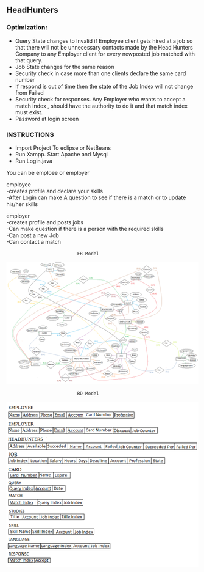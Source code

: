 ## HeadHunters

### Optimization:<br />
- Query State changes to Invalid if Employee client gets hired at a job so that there will not be
  unnecessary contacts made by the Head Hunters Company to any Employer client for every newposted
  job matched with that query.
- Job State changes for the same reason
- Security check in case more than one clients declare the same card number
- If respond is out of time then the state of the Job Index will not change from Failed
- Security check for responses. Any Employer who wants to accept a match index , should have the
  authority to do it and that match index must exist.
- Password at login screen


### INSTRUCTIONS
  * Import Project To eclipse or NetBeans
  * Run Xampp. Start Apache and Mysql
  * Run Login.java
  
 
You can be emploee or employer

employee <br />
 -creates profile and declare your skills<br />
 -After Login can make A question to see if there is a match or to update his/her skills<br />

employer<br />
 -creates profile and posts jobs<br />
 -Can make question if there is a person with the required skills<br />
 -Can post a new Job<br />
 -Can contact a match <br />
 
 
                              ER Model
 ![alt text](https://github.com/tSukulis/HeadHunters/blob/master/ER%20Model.png)
 
 
 
                              RD Model
![alt text](https://github.com/tSukulis/HeadHunters/blob/master/RD%20Model.png)

 
 
